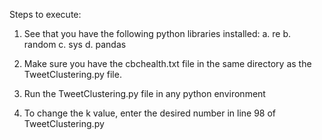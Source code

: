 Steps to execute:

1. See that you have the following python libraries installed:
    a. re
    b. random
    c. sys
    d. pandas

2. Make sure you have the cbchealth.txt file in the same directory as the TweetClustering.py file. 

3. Run the TweetClustering.py file in any python environment 

4. To change the k value, enter the desired number in line 98 of TweetClustering.py
